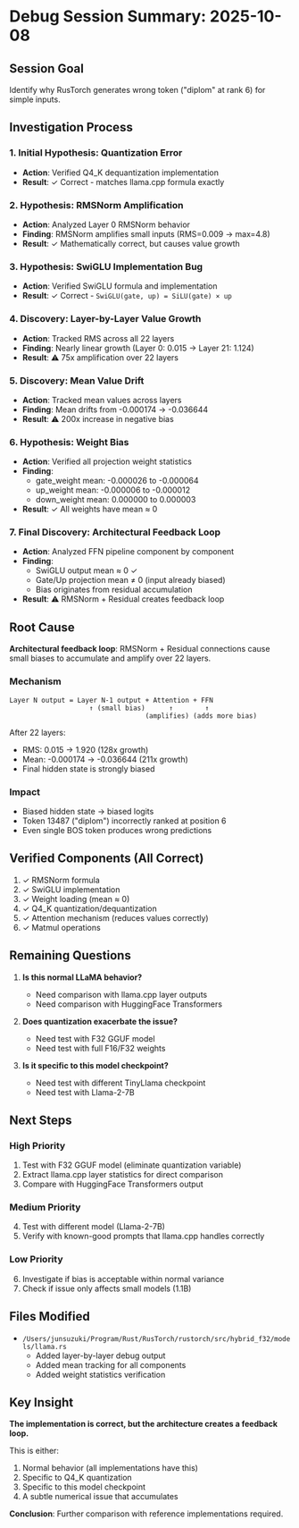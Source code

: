 # Debug Session Summary: 2025-10-08

## Session Goal
Identify why RusTorch generates wrong token ("diplom" at rank 6) for simple inputs.

## Investigation Process

### 1. Initial Hypothesis: Quantization Error
- **Action**: Verified Q4_K dequantization implementation
- **Result**: ✓ Correct - matches llama.cpp formula exactly

### 2. Hypothesis: RMSNorm Amplification
- **Action**: Analyzed Layer 0 RMSNorm behavior
- **Finding**: RMSNorm amplifies small inputs (RMS=0.009 → max=4.8)
- **Result**: ✓ Mathematically correct, but causes value growth

### 3. Hypothesis: SwiGLU Implementation Bug
- **Action**: Verified SwiGLU formula and implementation
- **Result**: ✓ Correct - `SwiGLU(gate, up) = SiLU(gate) × up`

### 4. Discovery: Layer-by-Layer Value Growth
- **Action**: Tracked RMS across all 22 layers
- **Finding**: Nearly linear growth (Layer 0: 0.015 → Layer 21: 1.124)
- **Result**: ⚠️ 75x amplification over 22 layers

### 5. Discovery: Mean Value Drift
- **Action**: Tracked mean values across layers
- **Finding**: Mean drifts from -0.000174 → -0.036644
- **Result**: ⚠️ 200x increase in negative bias

### 6. Hypothesis: Weight Bias
- **Action**: Verified all projection weight statistics
- **Finding**: 
  - gate_weight mean: -0.000026 to -0.000064
  - up_weight mean: -0.000006 to -0.000012
  - down_weight mean: 0.000000 to 0.000003
- **Result**: ✓ All weights have mean ≈ 0

### 7. Final Discovery: Architectural Feedback Loop
- **Action**: Analyzed FFN pipeline component by component
- **Finding**:
  - SwiGLU output mean ≈ 0 ✓
  - Gate/Up projection mean ≠ 0 (input already biased)
  - Bias originates from residual accumulation
- **Result**: ⚠️ RMSNorm + Residual creates feedback loop

## Root Cause

**Architectural feedback loop**: RMSNorm + Residual connections cause small biases to accumulate and amplify over 22 layers.

### Mechanism
```
Layer N output = Layer N-1 output + Attention + FFN
                    ↑ (small bias)      ↑        ↑
                                  (amplifies) (adds more bias)
```

After 22 layers:
- RMS: 0.015 → 1.920 (128x growth)
- Mean: -0.000174 → -0.036644 (211x growth)
- Final hidden state is strongly biased

### Impact
- Biased hidden state → biased logits
- Token 13487 ("diplom") incorrectly ranked at position 6
- Even single BOS token produces wrong predictions

## Verified Components (All Correct)

1. ✓ RMSNorm formula
2. ✓ SwiGLU implementation  
3. ✓ Weight loading (mean ≈ 0)
4. ✓ Q4_K quantization/dequantization
5. ✓ Attention mechanism (reduces values correctly)
6. ✓ Matmul operations

## Remaining Questions

1. **Is this normal LLaMA behavior?**
   - Need comparison with llama.cpp layer outputs
   - Need comparison with HuggingFace Transformers

2. **Does quantization exacerbate the issue?**
   - Need test with F32 GGUF model
   - Need test with full F16/F32 weights

3. **Is it specific to this model checkpoint?**
   - Need test with different TinyLlama checkpoint
   - Need test with Llama-2-7B

## Next Steps

### High Priority
1. Test with F32 GGUF model (eliminate quantization variable)
2. Extract llama.cpp layer statistics for direct comparison
3. Compare with HuggingFace Transformers output

### Medium Priority
4. Test with different model (Llama-2-7B)
5. Verify with known-good prompts that llama.cpp handles correctly

### Low Priority
6. Investigate if bias is acceptable within normal variance
7. Check if issue only affects small models (1.1B)

## Files Modified

- `/Users/junsuzuki/Program/Rust/RusTorch/rustorch/src/hybrid_f32/models/llama.rs`
  - Added layer-by-layer debug output
  - Added mean tracking for all components
  - Added weight statistics verification

## Key Insight

**The implementation is correct, but the architecture creates a feedback loop.**

This is either:
1. Normal behavior (all implementations have this)
2. Specific to Q4_K quantization
3. Specific to this model checkpoint
4. A subtle numerical issue that accumulates

**Conclusion**: Further comparison with reference implementations required.
